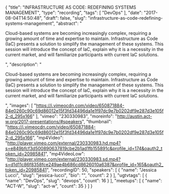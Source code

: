 {
  "title": "INFRASTRUCTURE AS CODE: REDEFINING SYSTEMS MANAGEMENT",
  "type": "recording",
  "tags": [
    "DevOps"
  ],
  "date": "2017-08-04T14:50:48",
  "draft": false,
  "slug": "infrastructure-as-code-redefining-systems-management",
  "abstract": "<p>Cloud-based systems are becoming increasingly complex, requiring a growing amount of time and expertise to maintain. Infrastructure as Code (IaC) presents a solution to simplify the management of these systems. This session will introduce the concept of IaC, explain why it is a necessity in the current market, and will familiarize participants with current IaC solutions.</p>",
  "description": "<p>Cloud-based systems are becoming increasingly complex, requiring a growing amount of time and expertise to maintain. Infrastructure as Code (IaC) presents a solution to simplify the management of these systems. This session will introduce the concept of IaC, explain why it is a necessity in the current market, and will familiarize participants with current IaC solutions.</p>",
  "images": [
    "https://i.vimeocdn.com/video/650871884-84e0260c90c69d86012e15f3fd34496da1e1f97dc9e7b0202df9e287d3e105f2-d_295x166"
  ],
  "vimeo": "230330983",
  "moreinfo": "http://austin.act-w.org/2017-presentations/#speakers",
  "thumbnail": "https://i.vimeocdn.com/video/650871884-84e0260c90c69d86012e15f3fd34496da1e1f97dc9e7b0202df9e287d3e105f2-d_295x166",
  "mp4Video": "http://player.vimeo.com/external/230330983.hd.mp4?s=e849bfcf3d500890637819cbe2b1ad1fb155891c&profile_id=174&oauth2_token_id=20985841",
  "mp4VideoLow": "http://player.vimeo.com/external/230330983.sd.mp4?s=d1d11c86f8358fce249ae4b686cd8626010a6387&profile_id=165&oauth2_token_id=20985841",
  "recordingID": 50,
  "speakers": [
    {
      "name": "Jessica Lucci",
      "slug": "jessica-lucci",
      "bio": "",
      "count": 2
    }
  ],
  "ugtvtags": [
    {
      "name": "DevOps",
      "slug": "devops",
      "count": 16
    }
  ],
  "meetups": [
    {
      "name": "ACT-W",
      "slug": "act-w",
      "count": 35
    }
  ]
}